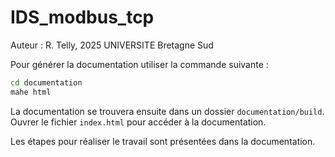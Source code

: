 # IDS_modbus_tcp
Auteur : R. Telly, 2025 UNIVERSITE Bretagne Sud


Pour générer la documentation utiliser la commande suivante : 

```bash
cd documentation
mahe html
```

La documentation se trouvera ensuite dans un dossier `documentation/build`. 
Ouvrer le fichier `index.html` pour accéder à la documentation.


Les étapes pour réaliser le travail sont présentées dans la documentation. 
